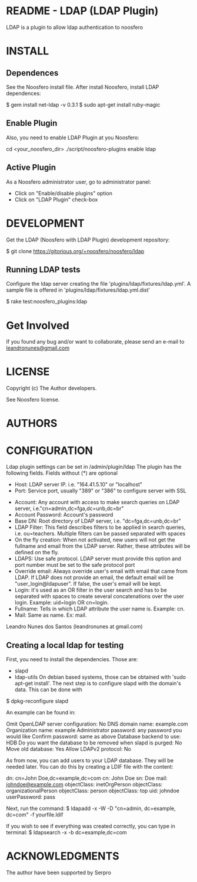 README - LDAP (LDAP Plugin)
================================

LDAP is a plugin to allow ldap authentication to noosfero


INSTALL
=======

Dependences
-----------

See the Noosfero install file. After install Noosfero, install LDAP dependences:

$ gem install net-ldap -v 0.3.1
$ sudo apt-get install ruby-magic

Enable Plugin
-------------

Also, you need to enable LDAP Plugin at you Noosfero:

cd <your_noosfero_dir>
./script/noosfero-plugins enable ldap

Active Plugin
-------------

As a Noosfero administrator user, go to administrator panel:

- Click on "Enable/disable plugins" option
- Click on "LDAP Plugin" check-box


DEVELOPMENT
===========

Get the LDAP (Noosfero with LDAP Plugin) development repository:

$ git clone https://gitorious.org/+noosfero/noosfero/ldap

Running LDAP tests
--------------------

Configure the ldap server creating the file 'plugins/ldap/fixtures/ldap.yml'.
A sample file is offered in 'plugins/ldap/fixtures/ldap.yml.dist'

$ rake test:noosfero_plugins:ldap


Get Involved
============

If you found any bug and/or want to collaborate, please send an e-mail to leandronunes@gmail.com

LICENSE
=======

Copyright (c) The Author developers.

See Noosfero license.


AUTHORS
=======


CONFIGURATION
=============
Ldap plugin settings can be set in /admin/plugin/ldap
The plugin has the following fields. Fields without (*) are optional

* Host: LDAP server IP. i.e. "164.41.5.10" or "localhost"
* Port: Service port, usually "389" or "386" to configure server with SSL
- Account: Any account with access to make search queries on LDAP server, i.e."cn=admin,dc=fga,dc=unb,dc=br"
- Account Password: Account's password
- Base DN: Root directory of LDAP server, i.e. "dc=fga,dc=unb,dc=br"
- LDAP Filter: This field describes filters to be applied in search queries, i.e. ou=teachers. Multiple filters can be passed separated with spaces
- On the fly creation: When not activated, new users will not get the fullname and email from the LDAP server. Rather, these attributes will be defined on the fly.
- LDAPS: Use safe protocol. LDAP server must provide this option and port number must be set to the safe protocol port
- Override email: Always override user's email with email that came from LDAP. If LDAP does not provide an email, the default email will be "user_login@ldapuser". If false, the user's email will be kept.
- Login: it's used as an OR filter in the user search and has to be separated with spaces to create several concatenations over the user login. Example: uid=login OR cn=login.
- Fullname: Tells in which LDAP attribute the user name is. Example: cn.
- Mail: Same as name. Ex: mail.

 Leandro Nunes dos Santos (leandronunes at gmail.com)


Creating a local ldap for testing
-------------

First, you need to install the dependencies. Those are:
- slapd
- ldap-utils
On debian based systems, those can be obtained with 'sudo apt-get install'. The
next step is to configure slapd with the domain's data. This can be done with

$ dpkg-reconfigure slapd

An example can be found in:

Omit OpenLDAP server configuration: No
DNS domain name: example.com
Organization name: example
Administrator password: any password you would like
Confirm password: same as above
Database backend to use: HDB
Do you want the database to be removed when slapd is purged: No
Move old database: Yes
Allow LDAPv2 protocol: No

As from now, you can add users to your LDAP database. They will be needed later.
You can do this by creating a LDIF file with the content:

dn: cn=John Doe,dc=example,dc=com
cn: John Doe
sn: Doe
mail: johndoe@example.com
objectClass: inetOrgPerson
objectClass: organizationalPerson
objectClass: person
objectClass: top
uid: johndoe
userPassword: pass

Next, run the command:
$ ldapadd -x -W -D "cn=admin, dc=example, dc=com" -f yourfile.ldif

If you wish to see if everything was created correctly, you can type in terminal:
$ ldapsearch -x -b dc=example,dc=com


ACKNOWLEDGMENTS
===============

The author have been supported by Serpro
